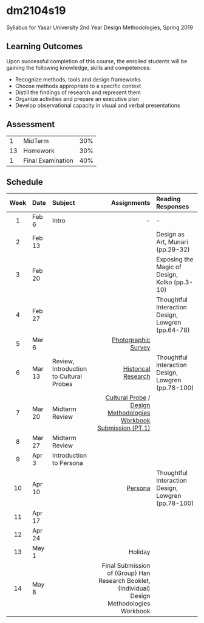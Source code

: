 # dm2104s19
Syllabus for Yasar University 2nd Year Design Methodologies, Spring 2019
## Learning Outcomes
Upon successful completion of this course, the enrolled students will be gaining the following knowledge, skills and competences:
- Recognize methods, tools and design frameworks
- Choose methods appropriate to a specific context
- Distill the findings of research and represent them
- Organize activities and prepare an executive plan
- Develop observational capacity in visual and verbal presentations

## Assessment

| | | |
|-|-|-|
|1| MidTerm  | 30% |
|13| Homework | 30% |
|1| Final Examination | 40% |


## Schedule

| Week | Date | Subject | Assignments | Reading Responses |
|:----:|:-----|:--------| -----------:| :---------------- |
| 1 | Feb 6 | Intro | - | - |
| 2 | Feb 13 |  | | Design as Art, Munari (pp.29-32) |
| 3 | Feb 20 |  | | Exposing the Magic of Design, Kolko (pp.3-10) |
| 4 | Feb 27 |  | | Thoughtful Interaction Design, Lowgren (pp.64-78) |
| 5 | Mar 6 |  | [Photographic Survey](https://github.com/ixd-izmir/dm2104s19/blob/master/assignments/photographicSurvey.md) | |
| 6 | Mar 13 | Review, Introduction to Cultural Probes | [Historical Research](https://github.com/ixd-izmir/dm2104s19/blob/master/assignments/historicalResearch.md) | Thoughtful Interaction Design, Lowgren (pp.78-100) |
| 7 | Mar 20 | Midterm Review | [Cultural Probe](https://github.com/ixd-izmir/dm2104s19/blob/master/assignments/culturalProbes.md) / [Design Methodologies Workbook Submission (PT.1)](https://github.com/ixd-izmir/dm2104s19/blob/master/assignments/midterm.md) | |
| 8 | Mar 27 | Midterm Review | | |
| 9 | Apr 3  | Introduction to Persona | | |
| 10 | Apr 10  |  | [Persona](https://github.com/ixd-izmir/dm2104s19/blob/master/assignments/persona.md) | Thoughtful Interaction Design, Lowgren (pp.78-100) |
| 11 | Apr 17  |  | | |
| 12 | Apr 24  |  | | |
| 13 | May 1  |  | Holiday | |
| 14 | May 8  |  | Final Submission of (Group) Han Research Booklet, (Individual) Design Methodologies Workbook| |
